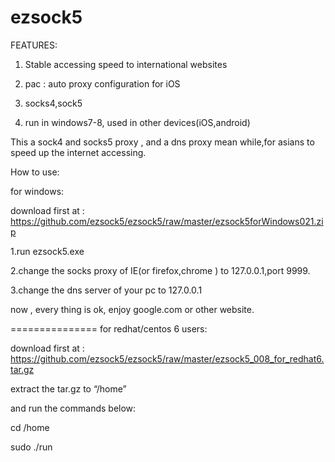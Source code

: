 ezsock5
=======

FEATURES:

1. Stable accessing speed to international websites

2. pac : auto proxy configuration for iOS

3. socks4,sock5

4. run in windows7-8, used in other devices(iOS,android)



This a sock4 and socks5 proxy , and a dns proxy mean while,for asians to speed up the internet accessing.

How to use:

for windows:

download first at : https://github.com/ezsock5/ezsock5/raw/master/ezsock5forWindows021.zip

1.run ezsock5.exe

2.change the socks proxy of IE(or firefox,chrome ) to 127.0.0.1,port 9999.

3.change the dns server of your pc to 127.0.0.1

now , every thing is ok, enjoy google.com or other website.



===============
for redhat/centos 6 users:

download first at : https://github.com/ezsock5/ezsock5/raw/master/ezsock5_008_for_redhat6.tar.gz


extract the tar.gz to “/home” 

and run the commands below:

cd /home

sudo ./run
